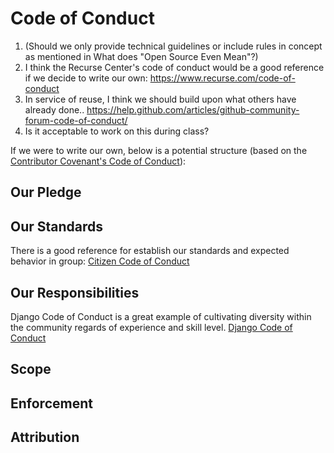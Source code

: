 # Code of Conduct

1. (Should we only provide technical guidelines or include rules in concept as mentioned in What does "Open Source Even Mean"?)
2. I think the Recurse Center's code of conduct would be a good reference if we decide to write our own: https://www.recurse.com/code-of-conduct
3. In service of reuse, I think we should build upon what others have already done.. https://help.github.com/articles/github-community-forum-code-of-conduct/
4. Is it acceptable to work on this during class?


If we were to write our own, below is a potential structure (based on the [Contributor Covenant's Code of Conduct](https://www.contributor-covenant.org/version/1/4/code-of-conduct.txt)):

## Our Pledge

## Our Standards

There is a good reference for establish our standards and expected behavior in group: [Citizen Code of Conduct](http://citizencodeofconduct.org/)

## Our Responsibilities

Django Code of Conduct is a great example of cultivating diversity within the community regards of experience and skill level. [Django Code of Conduct](https://www.djangoproject.com/conduct/)

## Scope

## Enforcement

## Attribution
